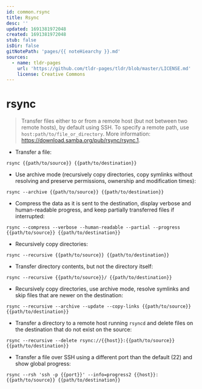 ```yaml
---
id: common.rsync
title: Rsync
desc: ''
updated: 1691381972048
created: 1691381972048
stub: false
isDir: false
gitNotePath: 'pages/{{ noteHiearchy }}.md'
sources:
  - name: tldr-pages
    url: 'https://github.com/tldr-pages/tldr/blob/master/LICENSE.md'
    license: Creative Commons
---
```

# rsync

> Transfer files either to or from a remote host (but not between two remote hosts), by default using SSH.
> To specify a remote path, use `host:path/to/file_or_directory`.
> More information: <https://download.samba.org/pub/rsync/rsync.1>.

- Transfer a file:

`rsync {{path/to/source}} {{path/to/destination}}`

- Use archive mode (recursively copy directories, copy symlinks without resolving and preserve permissions, ownership and modification times):

`rsync --archive {{path/to/source}} {{path/to/destination}}`

- Compress the data as it is sent to the destination, display verbose and human-readable progress, and keep partially transferred files if interrupted:

`rsync --compress --verbose --human-readable --partial --progress {{path/to/source}} {{path/to/destination}}`

- Recursively copy directories:

`rsync --recursive {{path/to/source}} {{path/to/destination}}`

- Transfer directory contents, but not the directory itself:

`rsync --recursive {{path/to/source}}/ {{path/to/destination}}`

- Recursively copy directories, use archive mode, resolve symlinks and skip files that are newer on the destination:

`rsync --recursive --archive --update --copy-links {{path/to/source}} {{path/to/destination}}`

- Transfer a directory to a remote host running `rsyncd` and delete files on the destination that do not exist on the source:

`rsync --recursive --delete rsync://{{host}}:{{path/to/source}} {{path/to/destination}}`

- Transfer a file over SSH using a different port than the default (22) and show global progress:

`rsync --rsh 'ssh -p {{port}}' --info=progress2 {{host}}:{{path/to/source}} {{path/to/destination}}`

